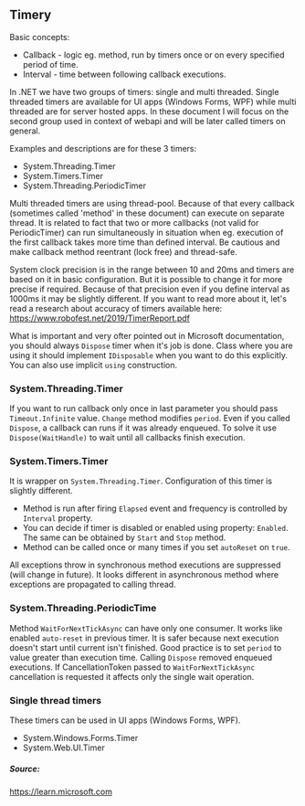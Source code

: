 ## Timery

Basic concepts:
- Callback - logic eg. method, run by timers once or on every specified period of time. 
- Interval - time between following callback executions.

In .NET we have two groups of timers: single and multi threaded.
Single threaded timers are available for UI apps (Windows Forms, WPF) while multi threaded are for server hosted apps.
In these document I will focus on the second group used in context of webapi and will be later called timers on general.

Examples and descriptions are for these 3 timers:
- System.Threading.Timer
- System.Timers.Timer
- System.Threading.PeriodicTimer


Multi threaded timers are using thread-pool. Because of that every callback (sometimes called 'method' in these document) can execute on separate thread.
It is related to fact that two or more callbacks (not valid for PeriodicTimer) can run simultaneously in situation when eg. execution of the first callback
takes more time than defined interval. Be cautious and make callback method reentrant (lock free) and thread-safe.

System clock precision is in the range between 10 and 20ms and timers are based on it in basic configuration. 
But it is possible to change it for more precise if required. 
Because of that precision even if you define interval as 1000ms it may be slightly different. 
If you want to read more about it, let's read a research about accuracy of timers available here:
https://www.robofest.net/2019/TimerReport.pdf

What is important and very ofter pointed out in Microsoft documentation, you should always `Dispose` timer when it's job is done.
Class where you are using it should implement `IDisposable` when you want to do this explicitly.
You can also use implicit `using` construction.

### System.Threading.Timer
If you want to run callback only once in last parameter you should pass `Timeout.Infinite` value.
`Change` method modifies `period`.
Even if you called `Dispose`, a callback can runs if it was already enqueued.
To solve it use `Dispose(WaitHandle)` to wait until all callbacks finish execution.

### System.Timers.Timer
It is wrapper on `System.Threading.Timer`. Configuration of this timer is slightly different. 
* Method is run after firing `Elapsed` event and frequency is controlled by `Interval` property.
* You can decide if timer is disabled or enabled using property: `Enabled`. The same can be obtained by `Start` and `Stop` method.
* Method can be called once or many times if you set `autoReset` on `true`.

All exceptions throw in synchronous method executions are suppressed (will change in future).
It looks different in asynchronous method where exceptions are propagated to calling thread.

### System.Threading.PeriodicTime
Method `WaitForNextTickAsync` can have only one consumer.
It works like enabled `auto-reset` in previous timer.
It is safer because next execution doesn't start until current isn't finished.
Good practice is to set `period` to value greater than execution time.
Calling `Dispose` removed enqueued executions. 
If CancellationToken passed to `WaitForNextTickAsync` cancellation is requested it affects only the single wait operation.

### Single thread timers
These timers can be used in UI apps (Windows Forms, WPF).
* System.Windows.Forms.Timer
* System.Web.UI.Timer

##### Source:  
https://learn.microsoft.com



